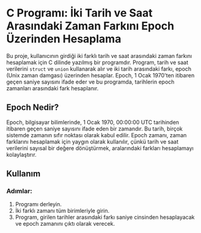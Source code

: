 # C Programı: İki Tarih ve Saat Arasındaki Zaman Farkını Epoch Üzerinden Hesaplama

Bu proje, kullanıcının girdiği iki farklı tarih ve saat arasındaki zaman farkını hesaplamak için C dilinde yazılmış bir programdır. Program, tarih ve saat verilerini `struct` ve `union` kullanarak alır ve iki tarih arasındaki farkı, epoch (Unix zaman damgası) üzerinden hesaplar. Epoch, 1 Ocak 1970'ten itibaren geçen saniye sayısını ifade eder ve bu programda, tarihlerin epoch zamanları arasındaki fark hesaplanır.

## Epoch Nedir?

Epoch, bilgisayar bilimlerinde, 1 Ocak 1970, 00:00:00 UTC tarihinden itibaren geçen saniye sayısını ifade eden bir zamandır. Bu tarih, birçok sistemde zamanın sıfır noktası olarak kabul edilir. Epoch zamanı, zaman farklarını hesaplamak için yaygın olarak kullanılır, çünkü tarih ve saat verilerini sayısal bir değere dönüştürmek, aralarındaki farkları hesaplamayı kolaylaştırır.

## Kullanım

### Adımlar:
1. Programı derleyin.
2. İki farklı zamanı tüm birimleriyle girin.
3. Program, girilen tarihler arasındaki farkı saniye cinsinden hesaplayacak ve epoch zamanını çıktı olarak verecek.
